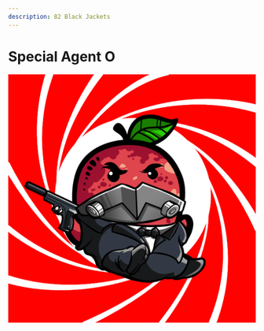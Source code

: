 ```yaml
---
description: 82 Black Jackets
---
```


# Special Agent O

![](../../../../.gitbook/assets/mh1095.png)
